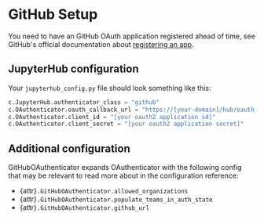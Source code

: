 # GitHub Setup

You need to have an GitHub OAuth application registered ahead of time, see
GitHub's official documentation about [registering an app].

[registering an app]: https://docs.github.com/en/apps/oauth-apps/building-oauth-apps/creating-an-oauth-app

## JupyterHub configuration

Your `jupyterhub_config.py` file should look something like this:

```python
c.JupyterHub.authenticator_class = "github"
c.OAuthenticator.oauth_callback_url = "https://[your-domain]/hub/oauth_callback"
c.OAuthenticator.client_id = "[your oauth2 application id]"
c.OAuthenticator.client_secret = "[your oauth2 application secret]"
```

## Additional configuration

GitHubOAuthenticator expands OAuthenticator with the following config that may
be relevant to read more about in the configuration reference:

- {attr}`.GitHubOAuthenticator.allowed_organizations`
- {attr}`.GitHubOAuthenticator.populate_teams_in_auth_state`
- {attr}`.GitHubOAuthenticator.github_url`
